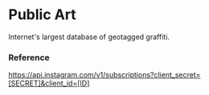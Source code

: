 # Public Art

Internet's largest database of geotagged graffiti.

### Reference

https://api.instagram.com/v1/subscriptions?client_secret=[SECRET]&client_id=[ID]
